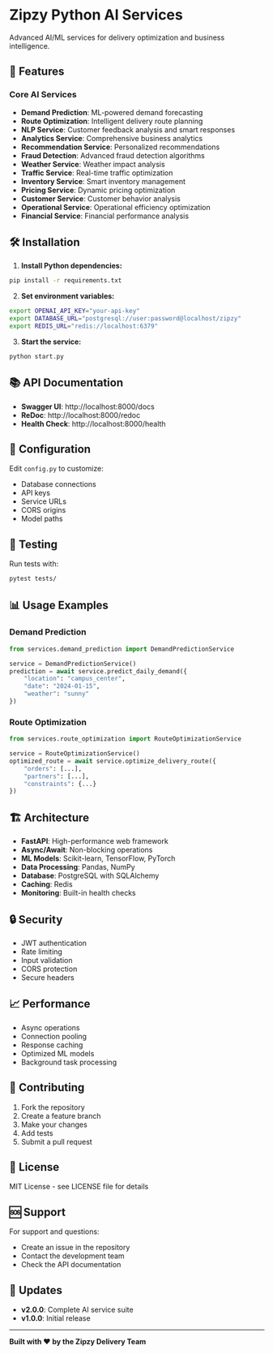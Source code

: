 # Zipzy Python AI Services

Advanced AI/ML services for delivery optimization and business intelligence.

## 🚀 Features

### Core AI Services
- **Demand Prediction**: ML-powered demand forecasting
- **Route Optimization**: Intelligent delivery route planning
- **NLP Service**: Customer feedback analysis and smart responses
- **Analytics Service**: Comprehensive business analytics
- **Recommendation Service**: Personalized recommendations
- **Fraud Detection**: Advanced fraud detection algorithms
- **Weather Service**: Weather impact analysis
- **Traffic Service**: Real-time traffic optimization
- **Inventory Service**: Smart inventory management
- **Pricing Service**: Dynamic pricing optimization
- **Customer Service**: Customer behavior analysis
- **Operational Service**: Operational efficiency optimization
- **Financial Service**: Financial performance analysis

## 🛠️ Installation

1. **Install Python dependencies:**
```bash
pip install -r requirements.txt
```

2. **Set environment variables:**
```bash
export OPENAI_API_KEY="your-api-key"
export DATABASE_URL="postgresql://user:password@localhost/zipzy"
export REDIS_URL="redis://localhost:6379"
```

3. **Start the service:**
```bash
python start.py
```

## 📚 API Documentation

- **Swagger UI**: http://localhost:8000/docs
- **ReDoc**: http://localhost:8000/redoc
- **Health Check**: http://localhost:8000/health

## 🔧 Configuration

Edit `config.py` to customize:
- Database connections
- API keys
- Service URLs
- CORS origins
- Model paths

## 🧪 Testing

Run tests with:
```bash
pytest tests/
```

## 📊 Usage Examples

### Demand Prediction
```python
from services.demand_prediction import DemandPredictionService

service = DemandPredictionService()
prediction = await service.predict_daily_demand({
    "location": "campus_center",
    "date": "2024-01-15",
    "weather": "sunny"
})
```

### Route Optimization
```python
from services.route_optimization import RouteOptimizationService

service = RouteOptimizationService()
optimized_route = await service.optimize_delivery_route({
    "orders": [...],
    "partners": [...],
    "constraints": {...}
})
```

## 🏗️ Architecture

- **FastAPI**: High-performance web framework
- **Async/Await**: Non-blocking operations
- **ML Models**: Scikit-learn, TensorFlow, PyTorch
- **Data Processing**: Pandas, NumPy
- **Database**: PostgreSQL with SQLAlchemy
- **Caching**: Redis
- **Monitoring**: Built-in health checks

## 🔒 Security

- JWT authentication
- Rate limiting
- Input validation
- CORS protection
- Secure headers

## 📈 Performance

- Async operations
- Connection pooling
- Response caching
- Optimized ML models
- Background task processing

## 🤝 Contributing

1. Fork the repository
2. Create a feature branch
3. Make your changes
4. Add tests
5. Submit a pull request

## 📄 License

MIT License - see LICENSE file for details

## 🆘 Support

For support and questions:
- Create an issue in the repository
- Contact the development team
- Check the API documentation

## 🔄 Updates

- **v2.0.0**: Complete AI service suite
- **v1.0.0**: Initial release

---

**Built with ❤️ by the Zipzy Delivery Team**
